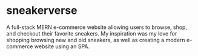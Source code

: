# sneakerverse

A full-stack MERN e-commerce website allowing users to browse, shop, and checkout their favorite sneakers. My inspiration was my love for shopping browsing new and old sneakers, as well as creating a modern e-commerce website using an SPA.